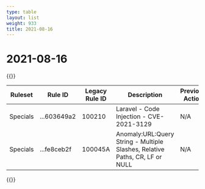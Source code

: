 ```yaml
---
type: table
layout: list
weight: 933
title: 2021-08-16
---
```


# 2021-08-16

{{<table-wrap>}}<table style="width: 100%">

<thead>
  <tr>
    <th>Ruleset</th>
    <th>Rule ID</th>
    <th>Legacy Rule ID</th>
    <th>Description</th>
    <th>Previous Action</th>
    <th>New Action</th>
  </tr>
</thead>
<tbody>
  <tr>
    <td>Specials</td>
    <td>...603649a2</td>
    <td>100210</td>
    <td>Laravel - Code Injection - CVE-2021-3129</td>
    <td>N/A</td>
    <td>Block</td>
  </tr>
  <tr>
    <td>Specials</td>
    <td>...fe8ceb2f</td>
    <td>100045A</td>
    <td>Anomaly:URL:Query String - Multiple Slashes, Relative Paths, CR, LF or NULL</td>
    <td>N/A</td>
    <td>Disabled</td>
  </tr>
</tbody>

</table>{{</table-wrap>}}
